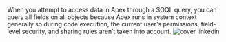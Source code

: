 When you attempt to access data in Apex through a SOQL query, you can query all fields on all objects because Apex runs in system context generally so during code execution, the current user's permissions, field-level security, and sharing rules aren’t taken into account.
![cover linkedin](https://user-images.githubusercontent.com/97949157/165493973-aff23332-54d7-4e7d-8308-df973e6c98f5.png)
